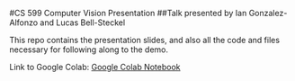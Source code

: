 #CS 599 Computer Vision Presentation
##Talk presented by Ian Gonzalez-Alfonzo and Lucas Bell-Steckel


This repo contains the presentation slides, and also all the code and files necessary for following along to the demo.

Link to Google Colab:
[Google Colab Notebook](https://colab.research.google.com/drive/1w0zOBWlBKY7A9u8QH8GBcxIEyNm_2zeA#scrollTo=FC4Pqlqxjj1e)